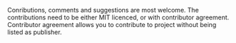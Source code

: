 Conributions, comments and suggestions are most welcome. The contributions need to be either MIT licenced, 
or with contributor agreement. Contributor agreement allows you to contribute to project without being listed as publisher.
